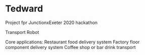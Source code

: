 # Tedward

Project fpr JunctionxExeter 2020 hackathon

Transport Robot

Core applications:
  Restaurant food delivery system
  Factory floor component delivery system
  Coffee shop or bar drink transport
